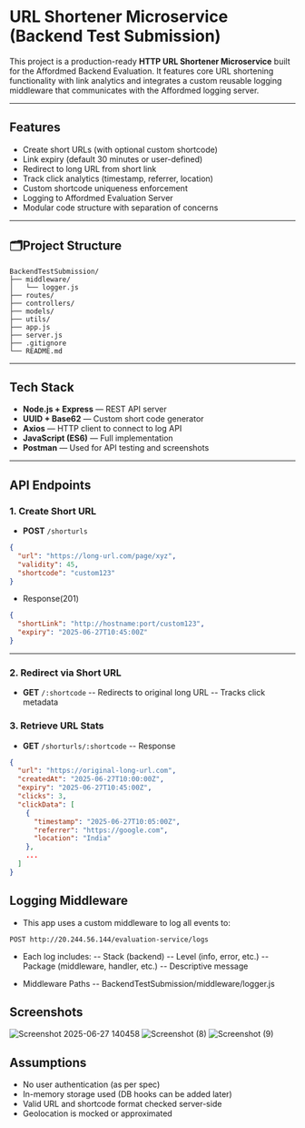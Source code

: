 # URL Shortener Microservice (Backend Test Submission)

This project is a production-ready **HTTP URL Shortener Microservice** built for the Affordmed Backend Evaluation. It features core URL shortening functionality with link analytics and integrates a custom reusable logging middleware that communicates with the Affordmed logging server.

---

## Features

- Create short URLs (with optional custom shortcode)
- Link expiry (default 30 minutes or user-defined)
- Redirect to long URL from short link
- Track click analytics (timestamp, referrer, location)
- Custom shortcode uniqueness enforcement
- Logging to Affordmed Evaluation Server
- Modular code structure with separation of concerns

---

## 🗂Project Structure
```
BackendTestSubmission/
├── middleware/
│   └── logger.js   
├── routes/
├── controllers/
├── models/
├── utils/
├── app.js
├── server.js
├── .gitignore
└── README.md
```

---

## Tech Stack

- **Node.js + Express** — REST API server
- **UUID + Base62** — Custom short code generator
- **Axios** — HTTP client to connect to log API
- **JavaScript (ES6)** — Full implementation
- **Postman** — Used for API testing and screenshots

---

## API Endpoints

### 1. Create Short URL

- **POST** `/shorturls`
```json
{
  "url": "https://long-url.com/page/xyz",
  "validity": 45,
  "shortcode": "custom123"
}
```
- Response(201)
```json
{
  "shortLink": "http://hostname:port/custom123",
  "expiry": "2025-06-27T10:45:00Z"
}
```
---

### 2. Redirect via Short URL

- **GET** `/:shortcode`
-- Redirects to original long URL
-- Tracks click metadata

### 3. Retrieve URL Stats
- **GET** `/shorturls/:shortcode`
-- Response 
```json
{
  "url": "https://original-long-url.com",
  "createdAt": "2025-06-27T10:00:00Z",
  "expiry": "2025-06-27T10:45:00Z",
  "clicks": 3,
  "clickData": [
    {
      "timestamp": "2025-06-27T10:05:00Z",
      "referrer": "https://google.com",
      "location": "India"
    },
    ...
  ]
}
```

## Logging Middleware
- This app uses a custom middleware to log all events to:
```
POST http://20.244.56.144/evaluation-service/logs
```
- Each log includes:
-- Stack (backend)
-- Level (info, error, etc.)
-- Package (middleware, handler, etc.)
-- Descriptive message

- Middleware Paths
-- BackendTestSubmission/middleware/logger.js


## Screenshots
![Screenshot 2025-06-27 140458](https://github.com/user-attachments/assets/00216f66-e95e-4d03-9a11-b7a00c9452aa)
![Screenshot (8)](https://github.com/user-attachments/assets/0073a1f5-8f41-48ea-95e2-12e53ece41a5)
![Screenshot (9)](https://github.com/user-attachments/assets/abe6bd75-dc37-4b7a-a313-effb46e75659)

## Assumptions
- No user authentication (as per spec)
- In-memory storage used (DB hooks can be added later)
- Valid URL and shortcode format checked server-side
- Geolocation is mocked or approximated


